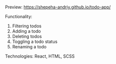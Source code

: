 Preview: https://shepeha-andriy.github.io/todo-app/  

Functionality:
1. Filtering todos
2. Adding a todo
3. Deleting todos
4. Toggling a todo status
5. Renaming a todo

 Technologies: React, HTML, SCSS

